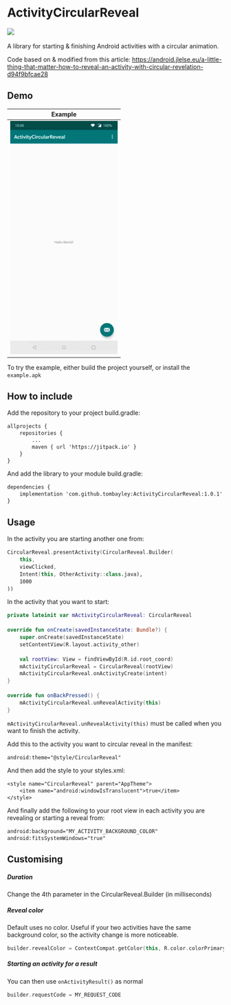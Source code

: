 # ActivityCircularReveal

[![](https://jitpack.io/v/tombayley/ActivityCircularReveal.svg)](https://jitpack.io/#tombayley/ActivityCircularReveal)

A library for starting & finishing Android activities with a circular animation.

Code based on & modified from this article:
https://android.jlelse.eu/a-little-thing-that-matter-how-to-reveal-an-activity-with-circular-revelation-d94f9bfcae28

## Demo

| Example |
| --- |
| [<img src="media/example.gif" width="250" />]() |

To try the example, either build the project yourself, or install the `example.apk`




## How to include
Add the repository to your project build.gradle:
```
allprojects {
    repositories {
        ...
        maven { url 'https://jitpack.io' }
    }
}
```

And add the library to your module build.gradle:
```
dependencies {
    implementation 'com.github.tombayley:ActivityCircularReveal:1.0.1'
}
```






## Usage
In the activity you are starting another one from:
```kotlin
CircularReveal.presentActivity(CircularReveal.Builder(
    this,
    viewClicked,
    Intent(this, OtherActivity::class.java),
    1000
))
```

In the activity that you want to start:
```kotlin
private lateinit var mActivityCircularReveal: CircularReveal

override fun onCreate(savedInstanceState: Bundle?) {
    super.onCreate(savedInstanceState)
    setContentView(R.layout.activity_other)

    val rootView: View = findViewById(R.id.root_coord)
    mActivityCircularReveal = CircularReveal(rootView)
    mActivityCircularReveal.onActivityCreate(intent)
}

override fun onBackPressed() {
    mActivityCircularReveal.unRevealActivity(this)
}
```
`mActivityCircularReveal.unRevealActivity(this)` must be called when you want to finish the activity.


Add this to the activity you want to circular reveal in the manifest:
```
android:theme="@style/CircularReveal"
```


And then add the style to your styles.xml:
```
<style name="CircularReveal" parent="AppTheme">
    <item name="android:windowIsTranslucent">true</item>
</style>
```


And finally add the following to your root view in each activity you are revealing or starting a reveal from:
```
android:background="MY_ACTIVITY_BACKGROUND_COLOR"
android:fitsSystemWindows="true"
```








## Customising

##### Duration
Change the 4th parameter in the CircularReveal.Builder (in milliseconds)

##### Reveal color
Default uses no color.
Useful if your two activities have the same background color, so the activity change is more noticeable.
```kotlin
builder.revealColor = ContextCompat.getColor(this, R.color.colorPrimary)
```

##### Starting an activity for a result
You can then use `onActivityResult()` as normal
```kotlin
builder.requestCode = MY_REQUEST_CODE
```
